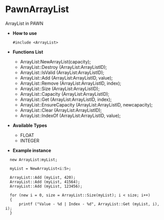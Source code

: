 # PawnArrayList
ArrayList in PAWN



- **How to use**
	```pawn
	#include <ArrayList>
	```


- **Functions List**

	- ArrayList:NewArrayList<TYPE>(capacity);
	- ArrayList::Destroy (ArrayList:ArrayListID);
	- ArrayList::IsValid (ArrayList:ArrayListID);
	- ArrayList::Add (ArrayList:ArrayListID, value);
	- ArrayList::Remove (ArrayList:ArrayListID, index);
	- ArrayList::Size (ArrayList:ArrayListID);
	- ArrayList::Capacity (ArrayList:ArrayListID);
	- ArrayList::Get (ArrayList:ArrayListID, index);
	- ArrayList::EnsureCapacity (ArrayList:ArrayListID, newcapacity);
	- ArrayList::Clear (ArrayList:ArrayListID);
	- ArrayList::IndexOf (ArrayList:ArrayListID, value);



- **Available Types**
	- FLOAT
	- INTEGER


- **Example instance**
```pawn
  new ArrayList:myList;
  
  myList = NewArrayList<i:5>;
  
  ArrayList::Add (myList, 420);
  ArrayList::Add (myList, 41564);
  ArrayList::Add (myList, 123456);
  
  for (new i = 0, size = ArrayList::Size(myList); i < size; i++)
  {
      printf ("Value - %d | Index - %d", ArrayList::Get (myList, i), i);
  }
```
